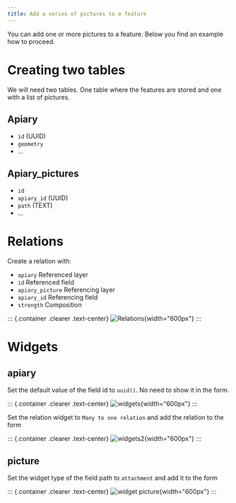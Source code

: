 ```yaml
---
title: Add a series of pictures to a feature
---
```


You can add one or more pictures to a feature. Below you find an example
how to proceed.

Creating two tables
===================

We will need two tables. One table where the features are stored and one
with a list of pictures.

**Apiary**
----------

-   `id` (UUID)
-   `geometry`
-   \...

**Apiary\_pictures**
--------------------

-   `id`
-   `apiary_id` (UUID)
-   `path` (TEXT)
-   \...

Relations
=========

Create a relation with:

-   `apiary` Referenced layer
-   `id` Referenced field
-   `apiary_picture` Referencing layer
-   `apiary_id` Referencing field
-   `strength` Composition

::: {.container .clearer .text-center}
![Relations](/images/add-1-n-pictures-relations.png){width="600px"}
:::

Widgets
=======

apiary
------

Set the default value of the field id to `uuid()`. No need to show it in
the form.

::: {.container .clearer .text-center}
![widgets](/images/add-1-n-pictures-widgets_hive.png){width="600px"}
:::

Set the relation widget to `Many to one relation` and add the relation
to the form

::: {.container .clearer .text-center}
![widgets2](/images/add-1-n-pictures-widgets_hive2.png){width="600px"}
:::

picture
-------

Set the widget type of the field path to `attachment` and add it to the
form

::: {.container .clearer .text-center}
![widget picture](/images/add-1-n-pictures-widgets_picture.png){width="600px"}
:::
